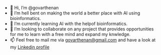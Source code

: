 - 👋 Hi, I’m @govarthenan
- 👀 I’m hell bent on making the world a better place with AI using bioinformatics.
- 🌱 I’m currently learning AI with the helpof bioinformatics.
- 💞️ I’m looking to collaborate on any project that provides opportunities for me to learn with a free mind and expand my knwledge.
- 📫 Feel free to mail me via govarthenan@gmail.com and have a look at my [Linkedin profile](https://www.linkedin.com/in/govarthenan-r-378a3613b/)

<!---
govarthenan/govarthenan is a ✨ special ✨ repository because its `README.md` (this file) appears on your GitHub profile.
You can click the Preview link to take a look at your changes.
--->
